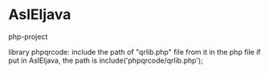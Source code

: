 AslEljava
=========

php-project


library phpqrcode:
include the path of "qrlib.php" file from it in the php file
if put in AslEljava, the path is include('phpqrcode/qrlib.php');
